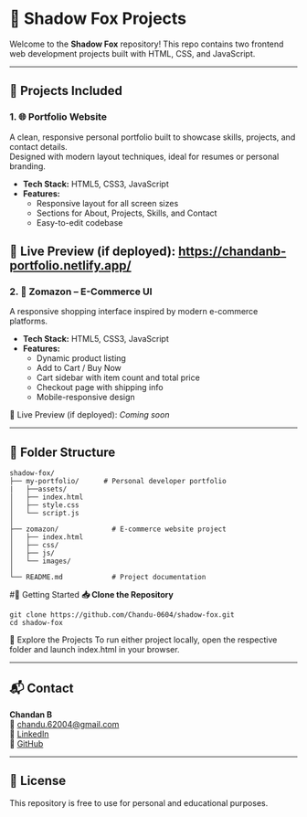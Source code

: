 # 🦊 Shadow Fox Projects

Welcome to the **Shadow Fox** repository! This repo contains two frontend web development projects built with HTML, CSS, and JavaScript.

---

## 📁 Projects Included

### 1. 🌐 Portfolio Website

A clean, responsive personal portfolio built to showcase skills, projects, and contact details.  
Designed with modern layout techniques, ideal for resumes or personal branding.

- **Tech Stack:** HTML5, CSS3, JavaScript 
- **Features:**
  - Responsive layout for all screen sizes
  - Sections for About, Projects, Skills, and Contact
  - Easy-to-edit codebase

🔗 Live Preview (if deployed): https://chandanb-portfolio.netlify.app/
---

### 2. 🛒 Zomazon – E-Commerce UI

A responsive shopping interface inspired by modern e-commerce platforms.

- **Tech Stack:** HTML5, CSS3, JavaScript 
- **Features:**
  - Dynamic product listing
  - Add to Cart / Buy Now
  - Cart sidebar with item count and total price
  - Checkout page with shipping info
  - Mobile-responsive design

🔗 Live Preview (if deployed): _Coming soon_

---

## 📂 Folder Structure

```
shadow-fox/
├── my-portfolio/      # Personal developer portfolio
|   ├──assets/            
│   ├── index.html
│   ├── style.css
│   └── script.js
│
├── zomazon/             # E-commerce website project
│   ├── index.html
│   ├── css/
│   ├── js/
│   └── images/
│
└── README.md            # Project documentation
```
#🚀 Getting Started
**📥 Clone the Repository**
```
git clone https://github.com/Chandu-0604/shadow-fox.git
cd shadow-fox
```
📂 Explore the Projects
To run either project locally, open the respective folder and launch index.html in your browser.

---

## 📬 Contact

**Chandan B**  
📧 [chandu.62004@gmail.com](mailto:chandu.62004@gmail.com)  
🔗 [LinkedIn](https://www.linkedin.com/in/chandan-b-2950a626a)  
🐙 [GitHub](https://github.com/Chandu-0604)

---
## 📝 License
This repository is free to use for personal and educational purposes.
